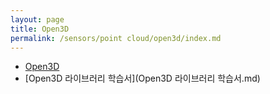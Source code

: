 ```yaml
---
layout: page
title: Open3D
permalink: /sensors/point cloud/open3d/index.md
---
```

- [Open3D](Open3D.md)
- [Open3D 라이브러리 학습서](Open3D 라이브러리 학습서.md)
